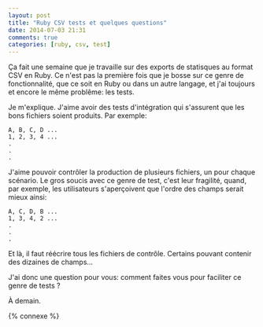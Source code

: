 ```yaml
---
layout: post
title: "Ruby CSV tests et quelques questions"
date: 2014-07-03 21:31
comments: true
categories: [ruby, csv, test]
---
```


Ça fait une semaine que je travaille sur des exports de statisques au format
CSV en Ruby. Ce n'est pas la première fois que je bosse sur ce genre de
fonctionnalité, que ce soit en Ruby ou dans un autre langage, et j'ai
toujours et encore le même problême: les tests.

<!-- more -->

Je m'explique. J'aime avoir des tests d'intégration qui s'assurent que les
bons fichiers soient produits. Par exemple:

    A, B, C, D ...
    1, 2, 3, 4 ...
    .
    .
    .

J'aime pouvoir contrôler la production de plusieurs fichiers, un pour chaque
scénario. Le gros soucis avec ce genre de test, c'est leur fragilité,
quand, par exemple, les utilisateurs s'aperçoivent que l'ordre des champs serait mieux
ainsi:

    A, C, D, B ...
    1, 3, 4, 2 ...
    .
    .
    .

Et là, il faut réécrire tous les fichiers de contrôle. Certains pouvant
contenir des dizaines de champs…

J'ai donc une question pour vous: comment faites vous pour faciliter ce
genre de tests ?

<script id='fb33k8u'>(function(i){var f,s=document.getElementById(i);f=document.createElement('iframe');f.src='//api.flattr.com/button/view/?uid=lkdjiin&url='+encodeURIComponent(document.URL);f.title='Flattr';f.height=62;f.width=55;f.style.borderWidth=0;s.parentNode.insertBefore(f,s);})('fb33k8u');</script>

À demain.

{% connexe %}
